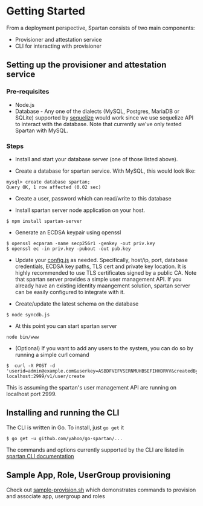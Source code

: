 # Getting Started

From a deployment perspective, Spartan consists of two main components: 
* Provisioner and attestation service
* CLI for interacting with provisioner


## Setting up the provisioner and attestation service

### Pre-requisites
* Node.js  
* Database - Any one of the dialects (MySQL, Postgres, MariaDB or SQLite) supported by [sequelize](https://github.com/sequelize/sequelize) would work since we use sequelize API to interact with the database. Note that currently we've only tested Spartan with MySQL. 

### Steps
* Install and start your database server (one of those listed above). 

* Create a database for spartan service. With MySQL, this would look like:
```
mysql> create database spartan;
Query OK, 1 row affected (0.02 sec)
```
* Create a user, password  which can read/write to this database

* Install spartan server node application on your host.
```
$ npm install spartan-server
```
* Generate an ECDSA keypair using openssl
```
$ openssl ecparam -name secp256r1 -genkey -out priv.key
$ openssl ec -in priv.key -pubout -out pub.key
```
* Update your [config.js][] as needed. Specifically, host/ip, port, database credentials, 
ECDSA key paths, TLS cert and private key location.
It is highly recommended to use TLS certificates signed by a public CA.
Note that spartan server provides a simple user management API. 
If you already have an existing identity maangement solution, 
spartan server can be easily configured to integrate with it.

* Create/update the latest schema on the database
```
$ node syncdb.js
```

* At this point you can start spartan server
```
node bin/www
```

* (Optional) If you want to add any users to the system, you can do so by running a simple curl comand
```
$  curl -X POST -d 'userid=admin@example.com&userkey=ASBDFVEFVSERNMUHBSEFIHHDRVV&createdBy=admin@example.com' localhost:2999/v1/user/create
```
This is assuming the spartan's user management API are running on localhost port 2999.

## Installing and running the CLI

The CLI is written in Go. To install, just `go get` it
```
$ go get -u github.com/yahoo/go-spartan/... 
````
The commands and options currently supported by the CLI are listed in [spartan CLI documentation](https://github.com/yahoo/spartan-go/blob/master/README.md)


## Sample App, Role, UserGroup provisioning

Check out [sample-provision.sh](https://github.com/yahoo/spartan-go/blob/master/sample-provision.sh) which demonstrates commands to provision and associate app, usergroup and roles

[config.js]: ../src/config.js
